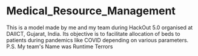 # Medical_Resource_Management
This is a model made by me and my team during HackOut 5.0 organised at DAIICT, Gujarat, India. Its objective is to facilitate allocation of beds to patients during pandemics like COVID depending on various parameters. 
P.S. My team's Name was Runtime Terrors
